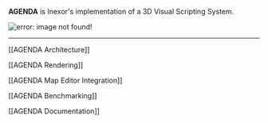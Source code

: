**AGENDA** is Inexor's implementation of a 3D Visual Scripting System.

![error: image not found!](https://raw.githubusercontent.com/inexorgame/visualisations/ee7c9356415c966670637256c8a57e75d2071265/agenda/agenda_logo_2.png)

---

[[AGENDA Architecture]]

[[AGENDA Rendering]]

[[AGENDA Map Editor Integration]]

[[AGENDA Benchmarking]]

[[AGENDA Documentation]]